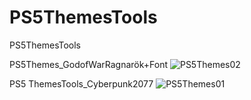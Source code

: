 # PS5ThemesTools
PS5ThemesTools

PS5Themes_GodofWarRagnarök+Font
![PS5Themes02](https://user-images.githubusercontent.com/49209220/212571905-c920c93c-c1f4-4615-9632-9bf69e04c6c8.png)

PS5 ThemesTools_Cyberpunk2077
![PS5Themes01](https://user-images.githubusercontent.com/49209220/212571913-04a0a732-546f-4518-aae4-c17e2596bb01.png)


